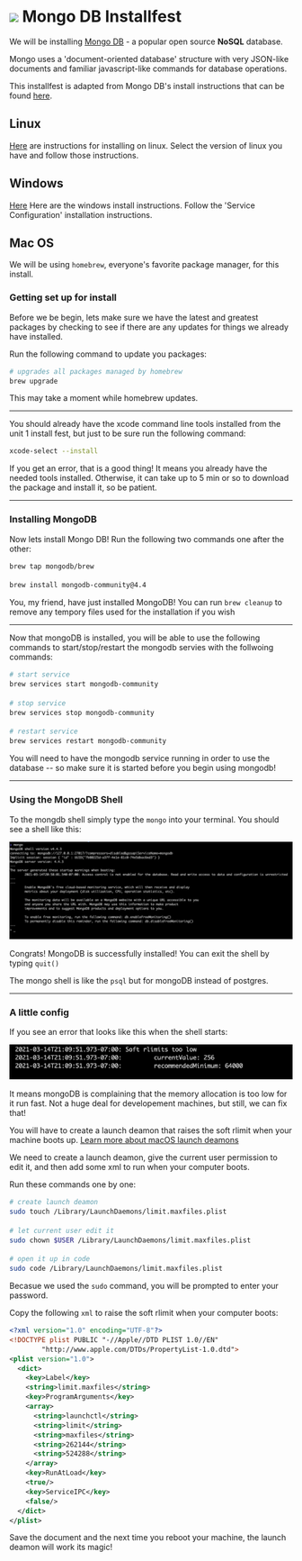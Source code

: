 # ![](https://upload.wikimedia.org/wikipedia/en/thumb/4/45/MongoDB-Logo.svg/2880px-MongoDB-Logo.svg.png) Mongo DB Installfest

We will be installing [Mongo DB](https://www.mongodb.com/) - a popular open source **NoSQL** database. 

Mongo uses a 'document-oriented database' structure with very JSON-like documents and familiar javascript-like commands for database operations.

This installfest is adapted from Mongo DB's install instructions that can be found [here](https://docs.mongodb.com/manual/administration/install-community/).

## Linux

[Here](https://docs.mongodb.com/manual/administration/install-on-linux/) are instructions for installing on linux. Select the version of linux you have and follow those instructions.

## Windows

[Here](https://docs.mongodb.com/manual/tutorial/install-mongodb-on-windows/) Here are the windows install instructions. Follow the 'Service Configuration' installation instructions.

## Mac OS

We will be using `homebrew`, everyone's favorite package manager, for this install.

### Getting set up for install

Before we be begin, lets make sure we have the latest and greatest packages by checking to see if there are any updates for things we already have installed.

Run the following command to update you packages:

```bash
# upgrades all packages managed by homebrew
brew upgrade
```

This may take a moment while homebrew updates.

___

You should already have the xcode command line tools installed from the unit 1 install fest, but just to be sure run the following command:

```bash
xcode-select --install
```

If you get an error, that is a good thing! It means you already have the needed tools installed. Otherwise, it can take up to 5 min or so to download the package and install it, so be patient. 

___

### Installing MongoDB

Now lets install Mongo DB! Run the following two commands one after the other:

```bash
brew tap mongodb/brew

brew install mongodb-community@4.4
```

You, my friend, have just installed MongoDB! You can run `brew cleanup` to remove any tempory files used for the installation if you wish

___

Now that mongoDB is installed, you will be able to use the following commands to start/stop/restart the mongodb servies with the follwoing commands:

```bash
# start service
brew services start mongodb-community

# stop service
brew services stop mongodb-community

# restart service
brew services restart mongodb-community
```

You will need to have the mongodb service running in order to use the database -- so make sure it is started before you begin using mongodb!

___

### Using the MongoDB Shell

To the mongdb shell simply type the `mongo` into your terminal. You should see a shell like this:

![mongo db shell](/mongo-shell.png)

Congrats! MongoDB is successfully installed! You can exit the shell by typing `quit()`

The mongo shell is like the `psql` but for mongoDB instead of postgres.

___

### A little config

If you see an error that looks like this when the shell starts:

![shell-error](/error.png)

It means mongoDB is complaining that the memory allocation is too low for it run fast. Not a huge deal for developement machines, but still, we can fix that! 

You will have to create a launch deamon that raises the soft rlimit when your machine boots up. [Learn more about macOS launch deamons](https://developer.apple.com/library/archive/documentation/MacOSX/Conceptual/BPSystemStartup/Chapters/CreatingLaunchdJobs.html)

We need to create a launch deamon, give the current user permission to edit it, and then add some xml to run when your computer boots.

Run these commands one by one:

```bash
# create launch deamon
sudo touch /Library/LaunchDaemons/limit.maxfiles.plist

# let current user edit it
sudo chown $USER /Library/LaunchDaemons/limit.maxfiles.plist

# open it up in code
sudo code /Library/LaunchDaemons/limit.maxfiles.plist
```

Becasue we used the `sudo` command, you will be prompted to enter your password.

Copy the following `xml` to raise the soft rlimit when your computer boots:

```xml
<?xml version="1.0" encoding="UTF-8"?>
<!DOCTYPE plist PUBLIC "-//Apple//DTD PLIST 1.0//EN"
        "http://www.apple.com/DTDs/PropertyList-1.0.dtd">
<plist version="1.0">
  <dict>
    <key>Label</key>
    <string>limit.maxfiles</string>
    <key>ProgramArguments</key>
    <array>
      <string>launchctl</string>
      <string>limit</string>
      <string>maxfiles</string>
      <string>262144</string>
      <string>524288</string>
    </array>
    <key>RunAtLoad</key>
    <true/>
    <key>ServiceIPC</key>
    <false/>
  </dict>
</plist>
```

Save the document and the next time you reboot your machine, the launch deamon will work its magic!


